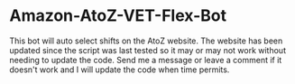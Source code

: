 # Amazon-AtoZ-VET-Flex-Bot

This bot will auto select shifts on the AtoZ website. The website has been updated since the script was last tested so it may or may not work without needing to update the code. Send me a message or leave a comment if it doesn't work and I will update the code when time permits. 
